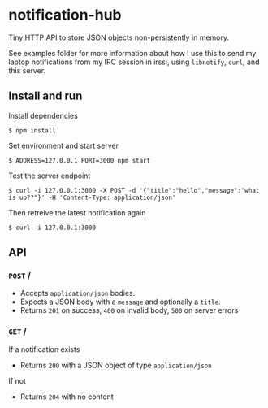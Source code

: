 # notification-hub

Tiny HTTP API to store JSON objects non-persistently in memory.

See examples folder for more information about how I use this to
send my laptop notifications from my IRC session in irssi, using
`libnotify`, `curl`, and this server.

## Install and run

Install dependencies

```
$ npm install
```

Set environment and start server

```
$ ADDRESS=127.0.0.1 PORT=3000 npm start
```

Test the server endpoint

```
$ curl -i 127.0.0.1:3000 -X POST -d '{"title":"hello","message":"what is up??"}' -H 'Content-Type: application/json'
```

Then retreive the latest notification again

```
$ curl -i 127.0.0.1:3000
```

## API

### `POST` /
- Accepts `application/json` bodies.
- Expects a JSON body with a `message` and optionally a `title`.
- Returns `201` on success, `400` on invalid body, `500` on server errors

### `GET` /
If a notification exists
- Returns `200` with a JSON object of type `application/json`

If not
- Returns `204` with no content

